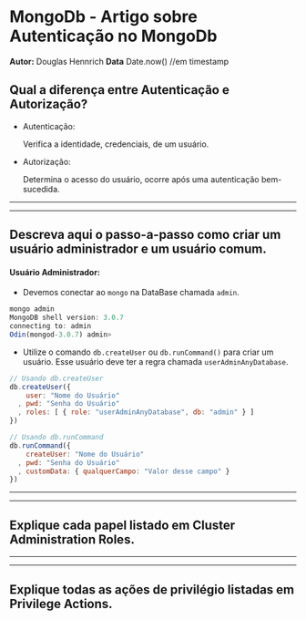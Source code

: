 # MongoDb - Artigo sobre Autenticação no MongoDb
**Autor:** Douglas Hennrich
**Data** Date.now() //em timestamp

## Qual a diferença entre Autenticação e Autorização?
- Autenticação:

    Verifica a identidade, credenciais, de um usuário.

- Autorização:

    Determina o acesso do usuário, ocorre após uma autenticação bem-sucedida.

---
---

## Descreva aqui o passo-a-passo como criar um usuário administrador e um usuário comum.

#### Usuário Administrador:

- Devemos conectar ao `mongo` na DataBase chamada `admin`.
```js
mongo admin
MongoDB shell version: 3.0.7
connecting to: admin
Odin(mongod-3.0.7) admin>
```

- Utilize o comando `db.createUser` ou `db.runCommand()` para criar um usuário. Esse usuário deve ter a regra chamada `userAdminAnyDatabase`.
```js
// Usando db.createUser
db.createUser({     
    user: "Nome do Usuário"
  , pwd: "Senha do Usuário"
  , roles: [ { role: "userAdminAnyDatabase", db: "admin" } ]
})

// Usando db.runCommand
db.runCommand({
    createUser: "Nome do Usuário"
  , pwd: "Senha do Usuário"
  , customData: { qualquerCampo: "Valor desse campo" }
})
```

---
---

## Explique cada papel listado em Cluster Administration Roles.

---
---

## Explique todas as ações de privilégio listadas em Privilege Actions.
